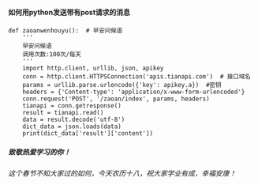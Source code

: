 #### 如何用python发送带有post请求的消息 
    def zaoanwenhouyu():  # 早安问候语 
        ''' 
        早安问候语 
        调用次数:100次/每天    
        ''' 
        import http.client, urllib, json, apikey    
        conn = http.client.HTTPSConnection('apis.tianapi.com')  # 接口域名  
        params = urllib.parse.urlencode({'key': apikey.a})  #密钥     
        headers = {'Content-type': 'application/x-www-form-urlencoded'}     
        conn.request('POST', '/zaoan/index', params, headers)   
        tianapi = conn.getresponse()    
        result = tianapi.read()     
        data = result.decode('utf-8')   
        dict_data = json.loads(data)    
        print(dict_data['result']['content'])       
 ##### 致敬热爱学习的你！
 _这个春节不知大家过的如何，今天农历十八，祝大家学业有成，幸福安康！_

 

